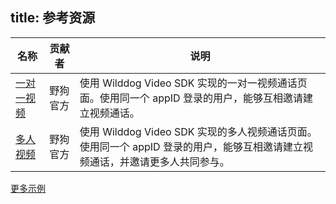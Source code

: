 title:  参考资源
---


| 名称                                       | 贡献者  | 说明                                       |
| ---------------------------------------- | ---- | ---------------------------------------- |
| [一对一视频](https://github.com/WildDogTeam/video-quickstart-android) | 野狗官方 | 使用 Wilddog Video SDK 实现的一对一视频通话页面。使用同一个 appID 登录的用户，能够互相邀请建立视频通话。|
| [多人视频](https://github.com/WildDogTeam/video-demo-android-manyToMany) | 野狗官方 | 使用 Wilddog Video SDK 实现的多人视频通话页面。使用同一个 appID 登录的用户，能够互相邀请建立视频通话，并邀请更多人共同参与。 |


[更多示例](https://github.com/WildDogTeam/awesome-wilddog)



